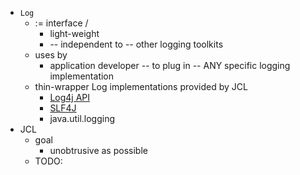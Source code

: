* `Log`
  * := interface /
    * light-weight
    * -- independent to -- other logging toolkits
  * uses by
    * application developer -- to plug in -- ANY specific logging implementation
  * thin-wrapper Log implementations provided by JCL
    * [Log4j API](https://logging.apache.org/log4j/2.x/manual/api-separation)
    * [SLF4J](https://www.slf4j.org)
    * java.util.logging
* JCL
  * goal
    * unobtrusive as possible
  * TODO:
